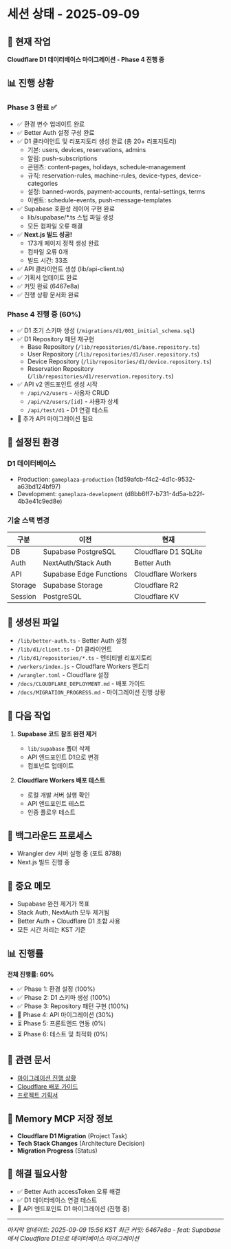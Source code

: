 # 세션 상태 - 2025-09-09

## 🎯 현재 작업
**Cloudflare D1 데이터베이스 마이그레이션 - Phase 4 진행 중**

## 📊 진행 상황
### Phase 3 완료 ✅
- ✅ 환경 변수 업데이트 완료
- ✅ Better Auth 설정 구성 완료
- ✅ D1 클라이언트 및 리포지토리 생성 완료 (총 20+ 리포지토리)
  - 기본: users, devices, reservations, admins
  - 알림: push-subscriptions
  - 콘텐츠: content-pages, holidays, schedule-management
  - 규칙: reservation-rules, machine-rules, device-types, device-categories
  - 설정: banned-words, payment-accounts, rental-settings, terms
  - 이벤트: schedule-events, push-message-templates
- ✅ Supabase 호환성 레이어 구현 완료
  - lib/supabase/*.ts 스텁 파일 생성
  - 모든 컴파일 오류 해결
- ✅ **Next.js 빌드 성공!**
  - 173개 페이지 정적 생성 완료
  - 컴파일 오류 0개
  - 빌드 시간: 33초
- ✅ API 클라이언트 생성 (lib/api-client.ts)
- ✅ 기획서 업데이트 완료
- ✅ 커밋 완료 (6467e8a)
- ✅ 진행 상황 문서화 완료

### Phase 4 진행 중 (60%)
- ✅ D1 초기 스키마 생성 (`/migrations/d1/001_initial_schema.sql`)
- ✅ D1 Repository 패턴 재구현
  - Base Repository (`/lib/repositories/d1/base.repository.ts`)
  - User Repository (`/lib/repositories/d1/user.repository.ts`)
  - Device Repository (`/lib/repositories/d1/device.repository.ts`)
  - Reservation Repository (`/lib/repositories/d1/reservation.repository.ts`)
- ✅ API v2 엔드포인트 생성 시작
  - `/api/v2/users` - 사용자 CRUD
  - `/api/v2/users/[id]` - 사용자 상세
  - `/api/test/d1` - D1 연결 테스트
- 🔄 추가 API 마이그레이션 필요

## 🔧 설정된 환경
### D1 데이터베이스
- Production: `gameplaza-production` (1d59afcb-f4c2-4d1c-9532-a63bd124bf97)
- Development: `gameplaza-development` (d8bb6ff7-b731-4d5a-b22f-4b3e41c9ed8e)

### 기술 스택 변경
| 구분 | 이전 | 현재 |
|------|------|------|
| DB | Supabase PostgreSQL | Cloudflare D1 SQLite |
| Auth | NextAuth/Stack Auth | Better Auth |
| API | Supabase Edge Functions | Cloudflare Workers |
| Storage | Supabase Storage | Cloudflare R2 |
| Session | PostgreSQL | Cloudflare KV |

## 💾 생성된 파일
- `/lib/better-auth.ts` - Better Auth 설정
- `/lib/d1/client.ts` - D1 클라이언트
- `/lib/d1/repositories/*.ts` - 엔티티별 리포지토리
- `/workers/index.js` - Cloudflare Workers 엔트리
- `/wrangler.toml` - Cloudflare 설정
- `/docs/CLOUDFLARE_DEPLOYMENT.md` - 배포 가이드
- `/docs/MIGRATION_PROGRESS.md` - 마이그레이션 진행 상황

## 🚀 다음 작업
1. **Supabase 코드 참조 완전 제거**
   - `lib/supabase` 폴더 삭제
   - API 엔드포인트 D1으로 변경
   - 컴포넌트 업데이트

2. **Cloudflare Workers 배포 테스트**
   - 로컬 개발 서버 실행 확인
   - API 엔드포인트 테스트
   - 인증 플로우 테스트

## 🔄 백그라운드 프로세스
- Wrangler dev 서버 실행 중 (포트 8788)
- Next.js 빌드 진행 중

## 📝 중요 메모
- Supabase 완전 제거가 목표
- Stack Auth, NextAuth 모두 제거됨
- Better Auth + Cloudflare D1 조합 사용
- 모든 시간 처리는 KST 기준

## 📊 진행률
**전체 진행률: 60%**
- ✅ Phase 1: 환경 설정 (100%)
- ✅ Phase 2: D1 스키마 생성 (100%)
- ✅ Phase 3: Repository 패턴 구현 (100%)
- 🔄 Phase 4: API 마이그레이션 (30%)
- ⏳ Phase 5: 프론트엔드 연동 (0%)
- ⏳ Phase 6: 테스트 및 최적화 (0%)

## 🔗 관련 문서
- [마이그레이션 진행 상황](./MIGRATION_PROGRESS.md)
- [Cloudflare 배포 가이드](./CLOUDFLARE_DEPLOYMENT.md)
- [프로젝트 기획서](./planning/complete_specification.md)

## 📝 Memory MCP 저장 정보
- **Cloudflare D1 Migration** (Project Task)
- **Tech Stack Changes** (Architecture Decision)
- **Migration Progress** (Status)

## 💬 해결 필요사항
- ✅ Better Auth accessToken 오류 해결
- ✅ D1 데이터베이스 연결 테스트
- 🔄 API 엔드포인트 D1 마이그레이션 (진행 중)

---
*마지막 업데이트: 2025-09-09 15:56 KST*
*최근 커밋: 6467e8a - feat: Supabase에서 Cloudflare D1으로 데이터베이스 마이그레이션*